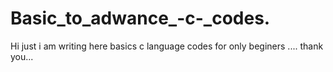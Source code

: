 # Basic_to_adwance_-c-_codes.
Hi just i am writing here basics c language codes for only beginers .... 
thank you...
